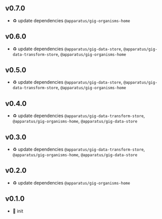 ## v0.7.0

* ♻️ update dependencies `@apparatus/gig-organisms-home`

## v0.6.0

* ♻️ update dependencies `@apparatus/gig-data-store`, `@apparatus/gig-data-transform-store`, `@apparatus/gig-organisms-home`

## v0.5.0

* ♻️ update dependencies `@apparatus/gig-data-store`, `@apparatus/gig-data-transform-store`, `@apparatus/gig-organisms-home`

## v0.4.0

* ♻️ update dependencies `@apparatus/gig-data-transform-store`, `@apparatus/gig-organisms-home`, `@apparatus/gig-data-store`

## v0.3.0

* ♻️ update dependencies `@apparatus/gig-data-transform-store`, `@apparatus/gig-organisms-home`, `@apparatus/gig-data-store`

## v0.2.0

* ♻️ update dependencies `@apparatus/gig-organisms-home`

## v0.1.0

* 🐣 init
